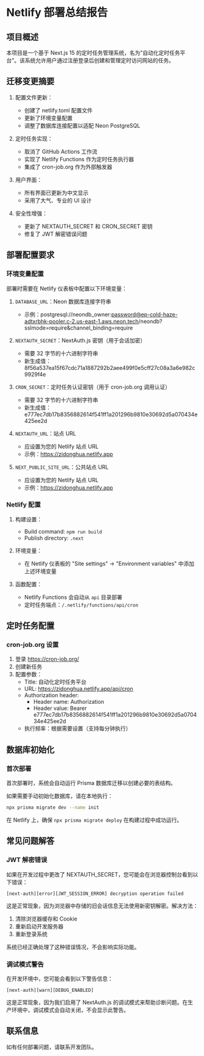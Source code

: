 # Netlify 部署总结报告

## 项目概述
本项目是一个基于 Next.js 15 的定时任务管理系统，名为"自动化定时任务平台"。该系统允许用户通过注册登录后创建和管理定时访问网站的任务。

## 迁移变更摘要
1. 配置文件更新：
   - 创建了 netlify.toml 配置文件
   - 更新了环境变量配置
   - 调整了数据库连接配置以适配 Neon PostgreSQL

2. 定时任务实现：
   - 取消了 GitHub Actions 工作流
   - 实现了 Netlify Functions 作为定时任务执行器
   - 集成了 cron-job.org 作为外部触发器

3. 用户界面：
   - 所有界面已更新为中文显示
   - 采用了大气、专业的 UI 设计

4. 安全性增强：
   - 更新了 NEXTAUTH_SECRET 和 CRON_SECRET 密钥
   - 修复了 JWT 解密错误问题

## 部署配置要求

### 环境变量配置
部署时需要在 Netlify 仪表板中配置以下环境变量：

1. `DATABASE_URL`：Neon 数据库连接字符串
   - 示例：postgresql://neondb_owner:password@ep-cold-haze-adtxrbhk-pooler.c-2.us-east-1.aws.neon.tech/neondb?sslmode=require&channel_binding=require

2. `NEXTAUTH_SECRET`：NextAuth.js 密钥（用于会话加密）
   - 需要 32 字节的十六进制字符串
   - 新生成值：8f56a537ea15f67cdc71a1887292b2aee499f0e5cff27c08a3a6e982c9929f4e

3. `CRON_SECRET`：定时任务认证密钥（用于 cron-job.org 调用认证）
   - 需要 32 字节的十六进制字符串
   - 新生成值：e777ec7db17b8356882614f541ff1a201296b9810e30692d5a070434e425ee2d

4. `NEXTAUTH_URL`：站点 URL
   - 应设置为您的 Netlify 站点 URL
   - 示例：https://zidonghua.netlify.app

5. `NEXT_PUBLIC_SITE_URL`：公共站点 URL
   - 应设置为您的 Netlify 站点 URL
   - 示例：https://zidonghua.netlify.app

### Netlify 配置
1. 构建设置：
   - Build command: `npm run build`
   - Publish directory: `.next`

2. 环境变量：
   - 在 Netlify 仪表板的 "Site settings" → "Environment variables" 中添加上述环境变量

3. 函数配置：
   - Netlify Functions 会自动从 `api` 目录部署
   - 定时任务端点：`/.netlify/functions/api/cron`

## 定时任务配置

### cron-job.org 设置
1. 登录 https://cron-job.org/
2. 创建新任务
3. 配置参数：
   - Title: 自动化定时任务平台
   - URL: https://zidonghua.netlify.app/api/cron
   - Authorization header:
     - Header name: Authorization
     - Header value: Bearer e777ec7db17b8356882614f541ff1a201296b9810e30692d5a070434e425ee2d
   - 执行频率：根据需要设置（支持每分钟执行）

## 数据库初始化

### 首次部署
首次部署时，系统会自动运行 Prisma 数据库迁移以创建必要的表结构。

如果需要手动初始化数据库，请在本地执行：
```bash
npx prisma migrate dev --name init
```

在 Netlify 上，确保 `npx prisma migrate deploy` 在构建过程中成功运行。

## 常见问题解答

### JWT 解密错误
如果在开发过程中更改了 NEXTAUTH_SECRET，您可能会在浏览器控制台看到以下错误：
```
[next-auth][error][JWT_SESSION_ERROR] decryption operation failed
```

这是正常现象，因为浏览器中存储的旧会话信息无法使用新密钥解密。解决方法：
1. 清除浏览器缓存和 Cookie
2. 重新启动开发服务器
3. 重新登录系统

系统已经正确处理了这种错误情况，不会影响实际功能。

### 调试模式警告
在开发环境中，您可能会看到以下警告信息：
```
[next-auth][warn][DEBUG_ENABLED]
```

这是正常现象，因为我们启用了 NextAuth.js 的调试模式来帮助诊断问题。在生产环境中，调试模式会自动关闭，不会显示此警告。

## 联系信息
如有任何部署问题，请联系开发团队。
